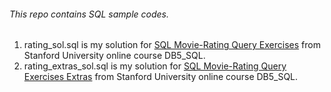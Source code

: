 ###### This repo contains SQL sample codes.
1. rating_sol.sql is my solution for [SQL Movie-Rating Query Exercises](https://lagunita.stanford.edu/courses/DB/SQL/SelfPaced/courseware/ch-sql/seq-exercise-sql_movie_query_core/) from Stanford University online course DB5_SQL.
2. rating_extras_sol.sql is my solution for [SQL Movie-Rating Query Exercises Extras](https://lagunita.stanford.edu/courses/DB/SQL/SelfPaced/courseware/ch-sql/seq-exercise-sql_movie_query_extra/) from Stanford University online course DB5_SQL.
